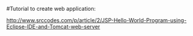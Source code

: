 #Tutorial to create web application:

http://www.srccodes.com/p/article/2/JSP-Hello-World-Program-using-Eclipse-IDE-and-Tomcat-web-server
